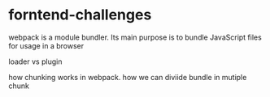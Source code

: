 # forntend-challenges

webpack is a module bundler. Its main purpose is to bundle JavaScript files for usage in a browser


loader vs plugin

how chunking works in webpack. how we can diviide bundle in mutiple chunk